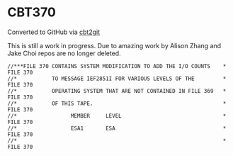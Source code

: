 # CBT370
Converted to GitHub via [cbt2git](https://github.com/wizardofzos/cbt2git)

This is still a work in progress. 
Due to amazing work by Alison Zhang and Jake Choi repos are no longer deleted.

```
//***FILE 370 CONTAINS SYSTEM MODIFICATION TO ADD THE I/O COUNTS    *   FILE 370
//*           TO MESSAGE IEF2851I FOR VARIOUS LEVELS OF THE         *   FILE 370
//*           OPERATING SYSTEM THAT ARE NOT CONTAINED IN FILE 369   *   FILE 370
//*           OF THIS TAPE.                                         *   FILE 370
//*                 MEMBER     LEVEL                                *   FILE 370
//*                 ESA1       ESA                                  *   FILE 370
//*                                                                 *   FILE 370
```

